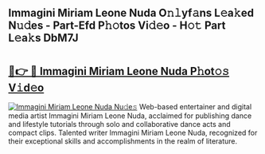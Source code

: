 ## Immagini Miriam Leone Nuda O𝚗𝚕yf𝚊ns L𝚎a𝚔ed N𝚞𝚍es - Part-Efd P𝚑𝚘tos Vi𝚍𝚎o - H𝚘𝚝 Part L𝚎a𝚔s DbM7J

# <h2><a href="http://kfcdn76.oniu.top/?m=Immagini+Miriam+Leone+Nuda">🔗👉 🔴 Immagini Miriam Leone Nuda P𝚑ot𝚘𝚜 V𝚒d𝚎o</a></h2>

[![Immagini Miriam Leone Nuda Nu𝚍e𝚜](https://i.imgur.com/0qMVB7G.gif)](http://kfcdn76.oniu.top/?m=Immagini+Miriam+Leone+Nuda)
Web-based entertainer and digital media artist Immagini Miriam Leone Nuda, acclaimed for publishing dance and lifestyle tutorials through solo and collaborative dance acts and compact clips. Talented writer Immagini Miriam Leone Nuda, recognized for their exceptional skills and accomplishments in the realm of literature.  
